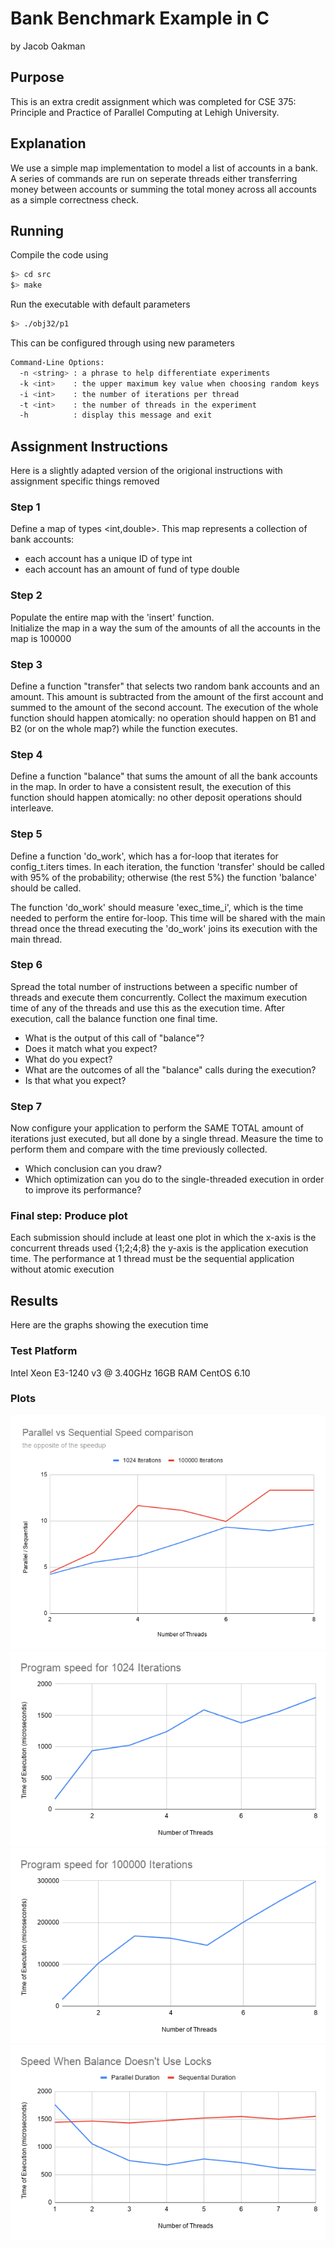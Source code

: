 # Bank Benchmark Example in C
by Jacob Oakman

## Purpose
This is an extra credit assignment which was completed for CSE 375: Principle and Practice of Parallel Computing at Lehigh University.

## Explanation
We use a simple map implementation to model a list of accounts in a bank. A series of commands are run on seperate threads either transferring money between accounts or summing the total money across all accounts as a simple correctness check.

## Running
Compile the code using
```bash
$> cd src
$> make
```

Run the executable with default parameters
```bash
$> ./obj32/p1
```

This can be configured through using new parameters
```bash
Command-Line Options:
  -n <string> : a phrase to help differentiate experiments
  -k <int>    : the upper maximum key value when choosing random keys
  -i <int>    : the number of iterations per thread
  -t <int>    : the number of threads in the experiment
  -h          : display this message and exit
```

## Assignment Instructions
Here is a slightly adapted version of the origional instructions with assignment specific things removed

### Step 1
Define a map of types <int,double>. This map represents a collection of bank accounts:

- each account has a unique ID of type int 
- each account has an amount of fund of type double

### Step 2
Populate the entire map with the 'insert' function.  
Initialize the map in a way the sum of the amounts of all the accounts in the map is 100000  

### Step 3
Define a function "transfer" that selects two random bank accounts and an amount. This amount is subtracted from the amount of the first account and summed to the amount of the second account. The execution of the whole function should happen atomically: no operation should happen on B1 and B2 (or on the whole map?) while the function executes.  

### Step 4
Define a function "balance" that sums the amount of all the bank accounts in the map. In order to have a consistent result, the execution of this function should happen atomically: no other deposit operations should interleave.

### Step 5
Define a function 'do_work', which has a for-loop that iterates for config_t.iters times. In each iteration, the function 'transfer' should be called with 95% of the probability; otherwise (the rest 5%) the function 'balance' should be called.  
  
The function 'do_work' should measure 'exec_time_i', which is the time needed to perform the entire for-loop. This time will be shared with the main thread once the thread executing the 'do_work' joins its execution with the main thread.

### Step 6
Spread the total number of instructions between a specific number of threads and execute them concurrently. Collect the maximum execution time of any of the threads and use this as the execution time. After execution, call the balance function one final time.

- What is the output of this call of "balance"?
- Does it match what you expect?
- What do you expect?
- What are the outcomes of all the "balance" calls during the execution?
- Is that what you expect?

### Step 7
Now configure your application to perform the SAME TOTAL amount of iterations just executed, but all done by a single thread. Measure the time to perform them and compare with the time previously collected.

- Which conclusion can you draw?  
- Which optimization can you do to the single-threaded execution in order to improve its performance?    

### Final step: Produce plot
Each submission should include at least one plot in which the x-axis is the concurrent threads used {1;2;4;8} the y-axis is the application execution time. The performance at 1 thread must be the sequential application without atomic execution

## Results
Here are the graphs showing the execution time

### Test Platform
Intel Xeon E3-1240 v3 @ 3.40GHz
16GB RAM
CentOS 6.10

### Plots
![](plots/Parallel_vs_Sequential_Speed_Comparison.png?raw=true)
![](plots/Program_Speed_For_1024_Iterations.png?raw=true)
![](plots/Program_Speed_For_100000_Iterations.png?raw=true)
![](plots/Speed_When_Balance_Has_No_Locks.png?raw=true)
